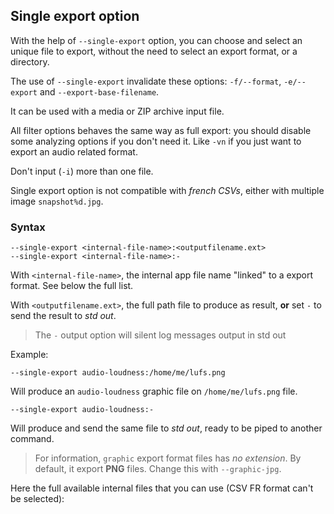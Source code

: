 ## Single export option

With the help of `--single-export` option, you can choose and select an unique file to export, without the need to select an export format, or a directory.

The use of `--single-export` invalidate these options:  `-f/--format`,  `-e/--export` and `--export-base-filename`.

It can be used with a media or ZIP archive input file.

All filter options behaves the same way as full export: you should disable some analyzing options if you don't need it. Like `-vn` if you just want to export an audio related format.

Don't input (`-i`) more than one file.

Single export option is not compatible with _french CSVs_, either with multiple image `snapshot%d.jpg`.

### Syntax

```
--single-export <internal-file-name>:<outputfilename.ext>
--single-export <internal-file-name>:-
```

With `<internal-file-name>`, the internal app file name "linked" to a export format. See below the full list.

With `<outputfilename.ext>`, the full path file to produce as result, **or** set `-` to send the result to _std out_.

> The `-` output option will silent log messages output in std out

Example:

```
--single-export audio-loudness:/home/me/lufs.png
```

Will produce an `audio-loudness` graphic file on `/home/me/lufs.png` file.

```
--single-export audio-loudness:-
```

Will produce and send the same file to _std out_, ready to be piped to another command.

> For information, `graphic` export format files has *no extension*. By default, it export **PNG** files. Change this with `--graphic-jpg`.

Here the full available internal files that you can use (CSV FR format can't be selected):
